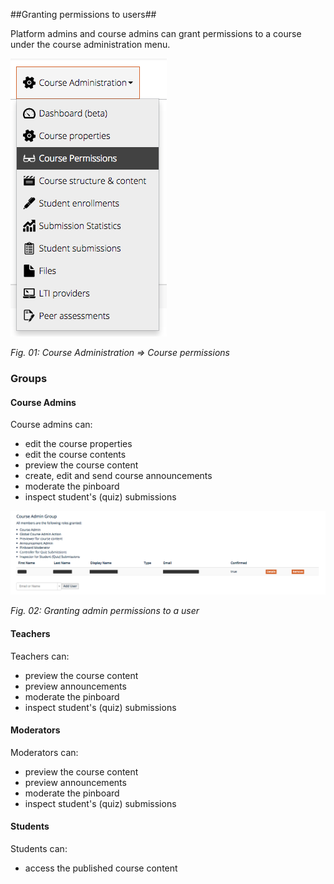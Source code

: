 ##Granting permissions to users##

Platform admins and course admins can grant permissions to a course under the course administration menu.


![course permissions](img/04a/permission_menu.png)

*Fig. 01: Course Administration => Course permissions*


### Groups ###

#### Course Admins ####

Course admins can:

- edit the course properties
- edit the course contents
- preview the course content
- create, edit and send course announcements
- moderate the pinboard
- inspect student's (quiz) submissions

![course permissions](img/04a/course_admin_group.png)

*Fig. 02: Granting admin permissions to a user*


#### Teachers ####

Teachers can:

- preview the course content
- preview announcements
- moderate the pinboard
- inspect student's (quiz) submissions


#### Moderators ####

Moderators can:

- preview the course content
- preview announcements
- moderate the pinboard
- inspect student's (quiz) submissions

#### Students ####
Students can:

- access the published course content